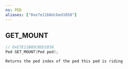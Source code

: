 ```yaml
---
ns: PED
aliases: ["0xe7e11b8dcbed1058"]
---
```

## GET_MOUNT

```c
// 0xE7E11B8DCBED1058
Ped GET_MOUNT(Ped ped);
```

```
Returns the ped index of the ped this ped is riding
```
